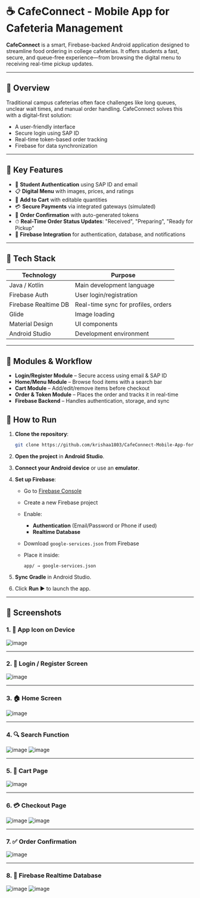 # ☕ CafeConnect - Mobile App for Cafeteria Management

**CafeConnect** is a smart, Firebase-backed Android application designed to streamline food ordering in college cafeterias. It offers students a fast, secure, and queue-free experience—from browsing the digital menu to receiving real-time pickup updates.

---

## 📱 Overview

Traditional campus cafeterias often face challenges like long queues, unclear wait times, and manual order handling. CafeConnect solves this with a digital-first solution:
- A user-friendly interface
- Secure login using SAP ID
- Real-time token-based order tracking
- Firebase for data synchronization

---

## 🔑 Key Features

- 🔐 **Student Authentication** using SAP ID and email
- 📋 **Digital Menu** with images, prices, and ratings
- 🛒 **Add to Cart** with editable quantities
- 💳 **Secure Payments** via integrated gateways (simulated)
- 🧾 **Order Confirmation** with auto-generated tokens
- ⏱ **Real-Time Order Status Updates**: "Received", "Preparing", "Ready for Pickup"
- 🔔 **Firebase Integration** for authentication, database, and notifications

---

## 🧰 Tech Stack

| Technology         | Purpose                            |
|--------------------|------------------------------------|
| Java / Kotlin      | Main development language          |
| Firebase Auth      | User login/registration            |
| Firebase Realtime DB | Real-time sync for profiles, orders |
| Glide              | Image loading                      |
| Material Design    | UI components                      |
| Android Studio     | Development environment            |

---

## 🧪 Modules & Workflow

- **Login/Register Module** – Secure access using email & SAP ID
- **Home/Menu Module** – Browse food items with a search bar
- **Cart Module** – Add/edit/remove items before checkout
- **Order & Token Module** – Places the order and tracks it in real-time
- **Firebase Backend** – Handles authentication, storage, and sync



## 📲 How to Run

1. **Clone the repository**:
   ```bash
   git clone https://github.com/krishaa1803/CafeConnect-Mobile-App-for-Cafeteria-Management-.git

2. **Open the project** in **Android Studio**.

3. **Connect your Android device** or use an **emulator**.

4. **Set up Firebase**:

   * Go to [Firebase Console](https://console.firebase.google.com/)
   * Create a new Firebase project
   * Enable:

     * **Authentication** (Email/Password or Phone if used)
     * **Realtime Database**
   * Download `google-services.json` from Firebase
   * Place it inside:

     ```
     app/ → google-services.json
     ```

5. **Sync Gradle** in Android Studio.

6. Click **Run ▶️** to launch the app.

---

## 📸 Screenshots

### 1. 📱 App Icon on Device

![image](https://github.com/user-attachments/assets/f745f418-f580-4b77-865e-2379df2bc725)

---

### 2. 🔐 Login / Register Screen

![image](https://github.com/user-attachments/assets/aa7f2d6f-5ee8-4f82-946f-4412f9bc028a)

---

### 3. 🏠 Home Screen

![image](https://github.com/user-attachments/assets/b422ece6-6c1b-466b-877f-396ae82358fb)

---

### 4. 🔍 Search Function

![image](https://github.com/user-attachments/assets/3d1b5a71-1a8c-4b09-8311-92f019c894a7)
![image](https://github.com/user-attachments/assets/35599439-52c1-48e5-94fb-9843a7e55096)

---

### 5. 🛒 Cart Page

![image](https://github.com/user-attachments/assets/4d2ae525-e1da-4bc5-b0cc-08a09f88c66a)

---

### 6. 💳 Checkout Page

![image](https://github.com/user-attachments/assets/39988207-67d4-4a14-a961-41fb2bb43a61)
![image](https://github.com/user-attachments/assets/cac9e7bf-2bb9-42ad-8dc5-f992f3571450)

---

### 7. ✅ Order Confirmation

![image](https://github.com/user-attachments/assets/01981d02-6c09-4cc7-a520-b972cca5ad56)

---

### 8. 🔗 Firebase Realtime Database

![image](https://github.com/user-attachments/assets/2e201797-e0b4-4684-8b64-ae225a2a4a5b)
![image](https://github.com/user-attachments/assets/a8471d9a-2cb8-4943-8ea2-c1db12f01b7a)


